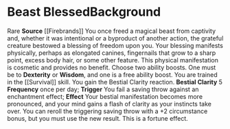 ﻿---
ability:
- Dexterity
- Wisdom
ability_boost:
- Dexterity
- Wisdom
feat: null
id: '362'
name: Beast Blessed
prerequisite: null
rarity: Rare
skill:
- '[[DATABASE/skill/Survival|Survival]]'
source: '[[DATABASE/source/Firebrands|Firebrands]]'
subcategory: general
trait:
- '[[DATABASE/trait/Rare|Rare]]'
type: Background

---
# Beast Blessed<span class="item-type">Background</span>

<span class="trait-rare item-trait">Rare</span>
**Source** [[Firebrands]]
You once freed a magical beast from captivity and, whether it was intentional or a byproduct of another action, the grateful creature bestowed a blessing of freedom upon you. Your blessing manifests physically, perhaps as elongated canines, fingernails that grow to a sharp point, excess body hair, or some other feature. This physical manifestation is cosmetic and provides no benefit.
 Choose two ability boosts. One must be to **Dexterity** or **Wisdom**, and one is a free ability boost.
 You are trained in the [[Survival]] skill. You gain the Bestial Clarity reaction.
 **Bestial Clarity** <span class="action-icon">5</span> **Frequency** once per day; **Trigger** You fail a saving throw against an enchantment effect; **Effect** Your bestial manifestation becomes more pronounced, and your mind gains a flash of clarity as your instincts take over. You can reroll the triggering saving throw with a +2 circumstance bonus, but you must use the new result. This is a fortune effect.